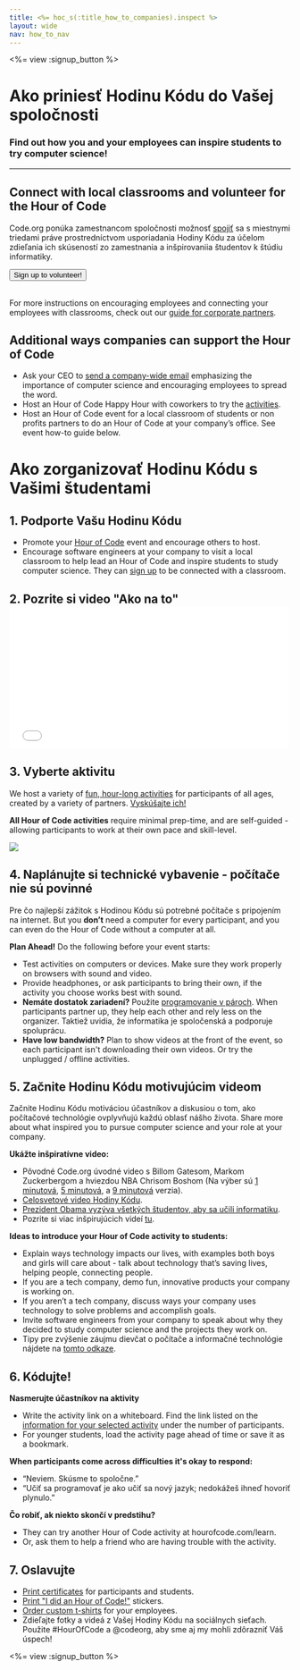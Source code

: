 ```yaml
---
title: <%= hoc_s(:title_how_to_companies).inspect %>
layout: wide
nav: how_to_nav
---
```

<%= view :signup_button %>

# Ako priniesť Hodinu Kódu do Vašej spoločnosti

### Find out how you and your employees can inspire students to try computer science!

---

## Connect with local classrooms and volunteer for the Hour of Code

Code.org ponúka zamestnancom spoločnosti možnosť [spojiť](<%= resolve_url('/volunteer') %>) sa s miestnymi triedami práve prostredníctvom usporiadania Hodiny Kódu za účelom zdieľania ich skúseností zo zamestnania a inšpirovaniia študentov k štúdiu informatiky.

<button>Sign up to volunteer!</button> <br /> <br /></p> 

For more instructions on encouraging employees and connecting your employees with classrooms, check out our [guide for corporate partners](<%= localized_file('/files/hoc-corporate-toolkit.pdf') %>).

## Additional ways companies can support the Hour of Code

- Ask your CEO to [send a company-wide email](<%= resolve_url('/promote/resources#sample-emails') %>) emphasizing the importance of computer science and encouraging employees to spread the word.
- Host an Hour of Code Happy Hour with coworkers to try the [activities](<%= resolve_url('/learn') %>).
- Host an Hour of Code event for a local classroom of students or non profits partners to do an Hour of Code at your company’s office. See event how-to guide below.

# Ako zorganizovať Hodinu Kódu s Vašimi študentami

## 1. Podporte Vašu Hodinu Kódu

- Promote your [Hour of Code](<%= resolve_url('/promote') %>) event and encourage others to host.
- Encourage software engineers at your company to visit a local classroom to help lead an Hour of Code and inspire students to study computer science. They can [sign up](<%= codeorg_url('/volunteer/engineer') %>) to be connected with a classroom.

## 2. Pozrite si video "Ako na to" <iframe width="500" height="255" src="//www.youtube.com/embed/SrnvvWDm73k" frameborder="0" allowfullscreen mark="crwd-mark"></iframe> 

## 3. Vyberte aktivitu

We host a variety of [fun, hour-long activities](<%= resolve_url('/learn') %>) for participants of all ages, created by a variety of partners. [Vyskúšajte ich!](<%= resolve_url('/learn') %>)

**All Hour of Code activities** require minimal prep-time, and are self-guided - allowing participants to work at their own pace and skill-level.

[![](/images/fit-700/tutorials.png)](<%= resolve_url('/learn') %>)

## 4. Naplánujte si technické vybavenie - počítače nie sú povinné

Pre čo najlepší zážitok s Hodinou Kódu sú potrebné počítače s pripojením na internet. But you **don’t** need a computer for every participant, and you can even do the Hour of Code without a computer at all.

**Plan Ahead!** Do the following before your event starts:

- Test activities on computers or devices. Make sure they work properly on browsers with sound and video.
- Provide headphones, or ask participants to bring their own, if the activity you choose works best with sound.
- **Nemáte dostatok zariadení?** Použite [ programovanie v pároch](https://www.youtube.com/watch?v=vgkahOzFH2Q). When participants partner up, they help each other and rely less on the organizer. Taktiež uvidia, že informatika je spoločenská a podporuje spoluprácu.
- **Have low bandwidth?** Plan to show videos at the front of the event, so each participant isn't downloading their own videos. Or try the unplugged / offline activities.

## 5. Začnite Hodinu Kódu motivujúcim videom

Začnite Hodinu Kódu motiváciou účastníkov a diskusiou o tom, ako počítačové technológie ovplyvňujú každú oblasť nášho života. Share more about what inspired you to pursue computer science and your role at your company.

**Ukážte inšpiratívne video:**

- Pôvodné Code.org úvodné video s Billom Gatesom, Markom Zuckerbergom a hviezdou NBA Chrisom Boshom (Na výber sú [1 minutová](https://www.youtube.com/watch?v=qYZF6oIZtfc), [5 minutová](https://www.youtube.com/watch?v=nKIu9yen5nc), a [9 minutová](https://www.youtube.com/watch?v=dU1xS07N-FA) verzia).
- [Celosvetové video Hodiny Kódu](https://www.youtube.com/watch?v=KsOIlDT145A).
- [Prezident Obama vyzýva všetkých študentov, aby sa učili informatiku](https://www.youtube.com/watch?v=6XvmhE1J9PY).
- Pozrite si viac inšpirujúcich videí [tu](https://www.youtube.com/playlist?list=PLzdnOPI1iJNfpD8i4Sx7U0y2MccnrNZuP).

**Ideas to introduce your Hour of Code activity to students:**

- Explain ways technology impacts our lives, with examples both boys and girls will care about - talk about technology that’s saving lives, helping people, connecting people.
- If you are a tech company, demo fun, innovative products your company is working on.
- If you aren’t a tech company, discuss ways your company uses technology to solve problems and accomplish goals.
- Invite software engineers from your company to speak about why they decided to study computer science and the projects they work on.
- Tipy pre zvýšenie záujmu dievčat o počítače a informačné technológie nájdete na [tomto odkaze](<%= codeorg_url('/girls') %>).

## 6. Kódujte!

**Nasmerujte účastníkov na aktivity**

- Write the activity link on a whiteboard. Find the link listed on the [information for your selected activity](<%= resolve_url('/learn') %>) under the number of participants.
- For younger students, load the activity page ahead of time or save it as a bookmark.

**When participants come across difficulties it's okay to respond:**

- “Neviem. Skúsme to spoločne.”
- “Učiť sa programovať je ako učiť sa nový jazyk; nedokážeš ihneď hovoriť plynulo.”

**Čo robiť, ak niekto skončí v predstihu?**

- They can try another Hour of Code activity at hourofcode.com/learn.
- Or, ask them to help a friend who are having trouble with the activity.

## 7. Oslavujte

- [Print certificates](<%= codeorg_url('/certificates') %>) for participants and students.
- [Print "I did an Hour of Code!"](<%= resolve_url('/promote/resources#stickers') %>) stickers.
- [Order custom t-shirts](http://blog.code.org/post/132608499493/hour-of-code-shirts-and-more) for your employees.
- Zdieľajte fotky a videá z Vašej Hodiny Kódu na sociálnych sieťach. Použite #HourOfCode a @codeorg, aby sme aj my mohli zdôrazniť Váš úspech!

<%= view :signup_button %>